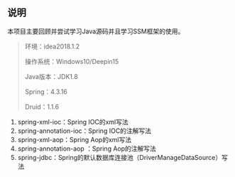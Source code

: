 ## 说明
本项目主要回顾并尝试学习Java源码并且学习SSM框架的使用。

> 环境：idea2018.1.2
>
> 操作系统：Windows10/Deepin15
>
> Java版本：JDK1.8
>
> Spring：4.3.16
>
> Druid：1.1.6

1. spring-xml-ioc：Spring IOC的xml写法
2. spring-annotation-ioc：Spring IOC的注解写法
3. spring-xml-aop：Spring Aop的xml写法
4. spring-annotation-aop ：Spring Aop的注解写法
5. spring-jdbc：Spring的默认数据库连接池（DriverManageDataSource）写法